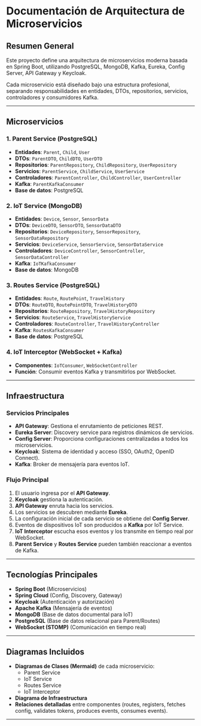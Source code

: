 # Documentación de Arquitectura de Microservicios

## Resumen General
Este proyecto define una arquitectura de microservicios moderna basada en Spring Boot, utilizando PostgreSQL, MongoDB, Kafka, Eureka, Config Server, API Gateway y Keycloak.

Cada microservicio está diseñado bajo una estructura profesional, separando responsabilidades en entidades, DTOs, repositorios, servicios, controladores y consumidores Kafka.

---

## Microservicios

### 1. Parent Service (PostgreSQL)
- **Entidades**: `Parent`, `Child`, `User`
- **DTOs**: `ParentDTO`, `ChildDTO`, `UserDTO`
- **Repositorios**: `ParentRepository`, `ChildRepository`, `UserRepository`
- **Servicios**: `ParentService`, `ChildService`, `UserService`
- **Controladores**: `ParentController`, `ChildController`, `UserController`
- **Kafka**: `ParentKafkaConsumer`
- **Base de datos**: PostgreSQL

### 2. IoT Service (MongoDB)
- **Entidades**: `Device`, `Sensor`, `SensorData`
- **DTOs**: `DeviceDTO`, `SensorDTO`, `SensorDataDTO`
- **Repositorios**: `DeviceRepository`, `SensorRepository`, `SensorDataRepository`
- **Servicios**: `DeviceService`, `SensorService`, `SensorDataService`
- **Controladores**: `DeviceController`, `SensorController`, `SensorDataController`
- **Kafka**: `IoTKafkaConsumer`
- **Base de datos**: MongoDB

### 3. Routes Service (PostgreSQL)
- **Entidades**: `Route`, `RoutePoint`, `TravelHistory`
- **DTOs**: `RouteDTO`, `RoutePointDTO`, `TravelHistoryDTO`
- **Repositorios**: `RouteRepository`, `TravelHistoryRepository`
- **Servicios**: `RouteService`, `TravelHistoryService`
- **Controladores**: `RouteController`, `TravelHistoryController`
- **Kafka**: `RoutesKafkaConsumer`
- **Base de datos**: PostgreSQL

### 4. IoT Interceptor (WebSocket + Kafka)
- **Componentes**: `IoTConsumer`, `WebSocketController`
- **Función**: Consumir eventos Kafka y transmitirlos por WebSocket.

---

## Infraestructura

### Servicios Principales
- **API Gateway**: Gestiona el enrutamiento de peticiones REST.
- **Eureka Server**: Discovery service para registros dinámicos de servicios.
- **Config Server**: Proporciona configuraciones centralizadas a todos los microservicios.
- **Keycloak**: Sistema de identidad y acceso (SSO, OAuth2, OpenID Connect).
- **Kafka**: Broker de mensajería para eventos IoT.

### Flujo Principal
1. El usuario ingresa por el **API Gateway**.
2. **Keycloak** gestiona la autenticación.
3. **API Gateway** enruta hacia los servicios.
4. Los servicios se descubren mediante **Eureka**.
5. La configuración inicial de cada servicio se obtiene del **Config Server**.
6. Eventos de dispositivos IoT son producidos a **Kafka** por IoT Service.
7. **IoT Interceptor** escucha esos eventos y los transmite en tiempo real por WebSocket.
8. **Parent Service** y **Routes Service** pueden también reaccionar a eventos de Kafka.

---

## Tecnologías Principales
- **Spring Boot** (Microservicios)
- **Spring Cloud** (Config, Discovery, Gateway)
- **Keycloak** (Autenticación y autorización)
- **Apache Kafka** (Mensajería de eventos)
- **MongoDB** (Base de datos documental para IoT)
- **PostgreSQL** (Base de datos relacional para Parent/Routes)
- **WebSocket (STOMP)** (Comunicación en tiempo real)

---

## Diagramas Incluidos
- **Diagramas de Clases (Mermaid)** de cada microservicio:
    - Parent Service
    - IoT Service
    - Routes Service
    - IoT Interceptor
- **Diagrama de Infraestructura**
- **Relaciones detalladas** entre componentes (routes, registers, fetches config, validates tokens, produces events, consumes events).

---